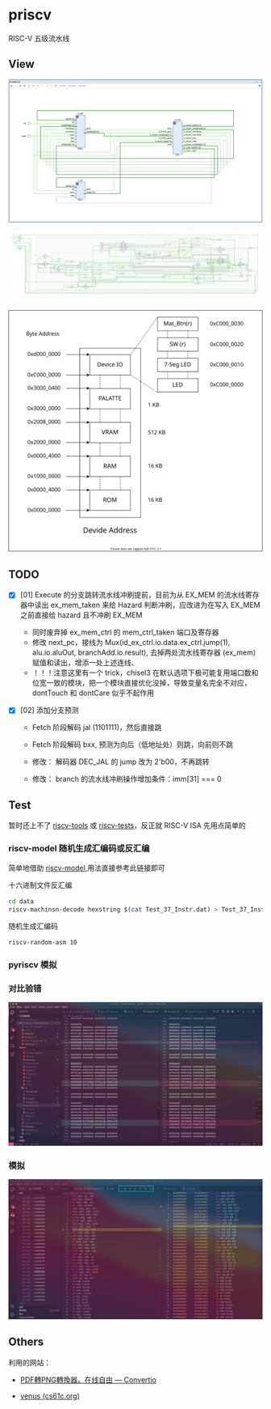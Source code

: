 # priscv

RISC-V 五级流水线

## View

![schematic-simple.png](./img/schematic-simple.png)

![schematic](./img/schematic.svg)

![device_addr](./img/device_addr.svg)

## TODO

- [x] [01] Execute 的分支跳转流水线冲刷提前，目前为从 EX_MEM 的流水线寄存器中读出 ex_mem_taken 来给 Hazard 判断冲刷，应改进为在写入 EX_MEM 之前直接给 hazard 且不冲刷 EX_MEM
  
  - 同时废弃掉 ex_mem_ctrl 的 mem_ctrl_taken  端口及寄存器
  - 修改 next_pc，接线为 Mux(id_ex_ctrl.io.data.ex_ctrl.jump(1), alu.io.aluOut, branchAdd.io.result), 去掉两处流水线寄存器 (ex_mem) 赋值和读出，增添一处上述连线、
  - ！！！注意这里有一个 trick，chisel3 在默认选项下极可能复用端口数和位宽一致的模块，把一个模块直接优化没掉，导致变量名完全不对应，dontTouch 和 dontCare 似乎不起作用

- [x] [02] 添加分支预测
  
  - Fetch 阶段解码 jal (1101111)，然后直接跳
  
  - Fetch 阶段解码 bxx, 预测为向后（低地址处）则跳，向前则不跳
  
  - 修改： 解码器 DEC_JAL 的 jump 改为 2'b00，不再跳转
  
  - 修改： branch 的流水线冲刷操作增加条件：imm[31] === 0

## Test

暂时还上不了 [riscv-tools](https://github.com/riscv/riscv-tools) 或 [riscv-tests](https://github.com/riscv/riscv-tests)，反正就 RISC-V ISA 先用点简单的

### riscv-model 随机生成汇编码或反汇编

简单地借助 [riscv-model](https://pypi.org/project/riscv-model/),用法直接参考此链接即可

十六进制文件反汇编

```bash
cd data
riscv-machinsn-decode hexstring $(cat Test_37_Instr.dat) > Test_37_Instr.asm
```

随机生成汇编码

```bash
riscv-random-asm 10
```

### pyriscv 模拟

### 对比验错

![image-20210601212356684](README.assets/image-20210601212356684.png)

### 模拟

![image-20210601214108175](README.assets/image-20210601214108175.png)

## Others

利用的网站：

- [PDF轉PNG轉換器。在线自由 — Convertio](https://convertio.co/zh/pdf-svg/)

- [venus (cs61c.org)](https://venus.cs61c.org/)
